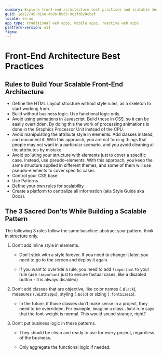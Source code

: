 ```yaml
---
summary: Explore front-end architecture best practices and scalable design patterns in OutSystems 11 (O11).
guid: 1ee12745-d16e-4b0b-bbd5-0c1fd820cbef
locale: en-us
app_type: traditional web apps, mobile apps, reactive web apps
platform-version: o11
figma:
---
```


# Front-End Architecture Best Practices

## Rules to Build Your Scalable Front-End Architecture

* Define the HTML Layout structure without style rules, as a skeleton to start working from.
* Build without business logic. Use functional logic only.
* Avoid using animations in Javascript. Build these in CSS, so it can be easily overridden. By doing this the work of processing animations is done in the Graphics Processor Unit instead of the CPU.
* Avoid manipulating the attribute style in elements. Add classes instead, and document it. With this approach, you are not forcing things that people may not want in a particular scenario, and you avoid cleaning all the attributes by mistake.
* Avoid polluting your structure with elements just to cover a specific case. Instead, use pseudo-elements. With this approach, you keep the same structure applied in different themes, and some of them will use pseudo-elements to cover specific cases.
* Control your CSS base.
* Use Patterns.
* Define your own rules for scalability.
* Create a platform to centralize all information (aka Style Guide aka Docs).

## The 3 Sacred Don’ts While Building a Scalable Pattern

The following 3 rules follow the same baseline: abstract your pattern, think in structure only,

1. Don’t add inline style in elements.

    * Don’t stick with a style forever. If you need to change it later, you need to go to the screen and deploy it again.

    * If you want to override a rule, you need to add `!important` to your rule (use `!important` just to ensure factual cases, like a disabled button - it is always disabled)

1. Don’t add classes that are objective, like color names (`.Black`), measures (`.Width20px`), styling (`.Bold`) or sizing (`.fontSize15`).

    * In the future, if those classes don’t make sense in a project, they need to be overridden. For example, imagine a class `.Bold` rule says that the font-weight is normal. This would sound strange, right?

1. Don’t put business logic in these patterns.

    * They should be clean and ready to use for every project, regardless of the business.

    * Only aggregate the functional logic if needed.
